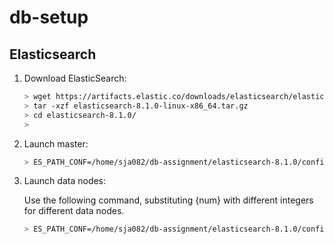 # db-setup

## Elasticsearch

1. Download ElasticSearch:

   ```bash
   > wget https://artifacts.elastic.co/downloads/elasticsearch/elasticsearch-8.1.0-linux-x86_64.tar.gz
   > tar -xzf elasticsearch-8.1.0-linux-x86_64.tar.gz
   > cd elasticsearch-8.1.0/ 
   > 
   ```

2. Launch master:

   ```bash
   > ES_PATH_CONF=/home/sja082/db-assignment/elasticsearch-8.1.0/config_master1 bin/elasticsearch -d -p pid
   ```

3. Launch data nodes:

   Use the following command, substituting {num} with different integers for different data nodes.

   ```bash
   > ES_PATH_CONF=/home/sja082/db-assignment/elasticsearch-8.1.0/config_data1/ bin/elasticsearch -d -p pid{num} -Enode.name=data-{num} -Epath.data="/home/sja082/db-assignment/elasticsearch-8.1.0/data_data{num}"
   ```

